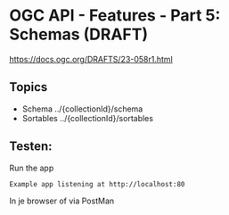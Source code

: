 # OGC API - Features - Part 5: Schemas (DRAFT)

https://docs.ogc.org/DRAFTS/23-058r1.html

## Topics

- Schema   ../{collectionId}/schema
- Sortables ../{collectionId}/sortables

## Testen:
Run the app

`Example app listening at http://localhost:80`

In je browser of via PostMan

